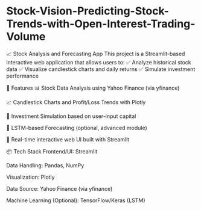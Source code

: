 # Stock-Vision-Predicting-Stock-Trends-with-Open-Interest-Trading-Volume
📈 Stock Analysis and Forecasting App This project is a Streamlit-based interactive web application that allows users to:  ✅ Analyze historical stock data ✅ Visualize candlestick charts and daily returns ✅ Simulate investment performance

🚀 Features
📊 Stock Data Analysis using Yahoo Finance (via yfinance)

📈 Candlestick Charts and Profit/Loss Trends with Plotly

💼 Investment Simulation based on user-input capital

🧠 LSTM-based Forecasting (optional, advanced module)

🧪 Real-time interactive web UI built with Streamlit

📦 Tech Stack
Frontend/UI: Streamlit

Data Handling: Pandas, NumPy

Visualization: Plotly

Data Source: Yahoo Finance (via yfinance)

Machine Learning (Optional): TensorFlow/Keras (LSTM)

